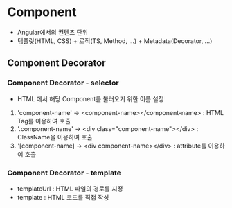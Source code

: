 # Component
 - Angular에서의 컨텐츠 단위
 - 템플릿(HTML, CSS) + 로직(TS, Method, ...) + Metadata(Decorator, ...)

## Component Decorator

### Component Decorator - selector
 - HTML 에서 해당 Component를 불러오기 위한 이름 설정
 1. 'component-name' -> \<component-name>\</component-name> : HTML Tag를 이용하여 호출
 2. '.component-name' -> \<div class="component-name">\</div> : ClassName을 이용하여 호출
 3. '[component-name] -> \<div component-name>\</div> : attribute를 이용하여 호출

### Component Decorator - template
 - templateUrl : HTML 파일의 경로를 지정
 - template : HTML 코드를 직접 작성